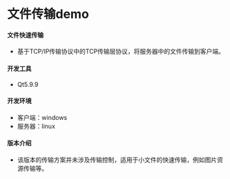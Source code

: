 # 文件传输demo
#### 文件快速传输
  - 基于TCP/IP传输协议中的TCP传输层协议，将服务器中的文件传输到客户端。
#### 开发工具
  - Qt5.9.9
#### 开发环境
  - 客户端：windows
  - 服务器：linux
#### 版本介绍
  - 该版本的传输方案并未涉及传输控制，适用于小文件的快速传输，例如图片资源传输等。
